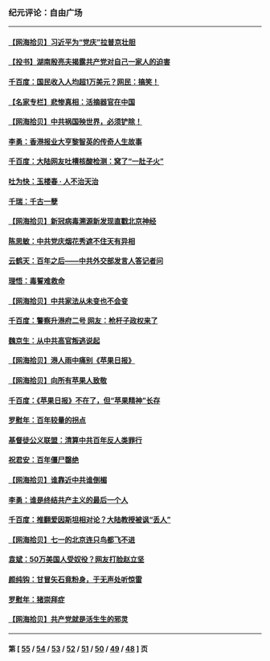 ### 纪元评论：自由广场
---
#### [【网海拾贝】习近平为“党庆”拉普京壮胆](../../pages/nsc993/n13057781.md) 
#### [【投书】湖南殷亮夫揭露共产党对自己一家人的迫害](../../pages/nsc993/n13057744.md) 
#### [千百度：国民收入人均超1万美元？网民：搞笑！](../../pages/nsc993/n13057692.md) 
#### [【名家专栏】悲惨真相：活摘器官在中国](../../pages/nsc993/n13056611.md) 
#### [【网海拾贝】中共祸国殃世界，必须铲除！](../../pages/nsc993/n13056011.md) 
#### [李勇：香港报业大亨黎智英的传奇人生故事](../../pages/nsc993/n13055258.md) 
#### [千百度：大陆网友吐槽核酸检测：窝了“一肚子火”](../../pages/nsc993/n13055194.md) 
#### [吐为快：玉楼春 · 人不治天治](../../pages/nsc993/n13054028.md) 
#### [千瑞：千古一孽](../../pages/nsc993/n13054016.md) 
#### [【网海拾贝】新冠病毒溯源新发现直戳北京神经](../../pages/nsc993/n13052425.md) 
#### [陈思敏：中共党庆烟花秀遮不住天有异相](../../pages/nsc993/n13052020.md) 
#### [云鹤天：百年之后——中共外交部发言人答记者问](../../pages/nsc993/n13051604.md) 
#### [理悟：毒誓难救命](../../pages/nsc993/n13051601.md) 
#### [【网海拾贝】中共家法从未变也不会变](../../pages/nsc993/n13050366.md) 
#### [千百度：警察升港府二号 网友：枪杆子政权来了](../../pages/nsc993/n13050261.md) 
#### [魏京生：从中共高官叛逃说起](../../pages/nsc993/n13048997.md) 
#### [【网海拾贝】港人雨中痛别《苹果日报》](../../pages/nsc993/n13048941.md) 
#### [【网海拾贝】向所有苹果人致敬](../../pages/nsc993/n13046795.md) 
#### [千百度：《苹果日报》不在了，但“苹果精神”长存](../../pages/nsc993/n13046703.md) 
#### [罗慰年：百年较量的拐点](../../pages/nsc993/n13046542.md) 
#### [基督徒公义联盟：清算中共百年反人类罪行](../../pages/nsc993/n13046499.md) 
#### [祝君安：百年僵尸罄绝](../../pages/nsc993/n13045595.md) 
#### [【网海拾贝】谁靠近中共谁倒楣](../../pages/nsc993/n13044667.md) 
#### [李勇：谁是终结共产主义的最后一个人](../../pages/nsc993/n13044397.md) 
#### [千百度：推翻爱因斯坦相对论？大陆教授被讽“丢人”](../../pages/nsc993/n13043908.md) 
#### [【网海拾贝】七一的北京连只鸟都飞不进](../../pages/nsc993/n13041377.md) 
#### [袁斌：50万美国人受奴役？网友打脸赵立坚](../../pages/nsc993/n13041330.md) 
#### [颜纯钩：甘冒矢石竟粉身，于无声处听惊雷](../../pages/nsc993/n13041140.md) 
#### [罗慰年：猪崇拜症](../../pages/nsc993/n13041071.md) 
#### [【网海拾贝】共产党就是活生生的邪灵](../../pages/nsc993/n13036627.md) 

---
#### 第 [ [55](./55.md) / [54](./54.md) / [53](./53.md) / [52](./52.md) / [51](./51.md) / [50](./50.md) / [49](./49.md) / [48](./48.md) ] 页
